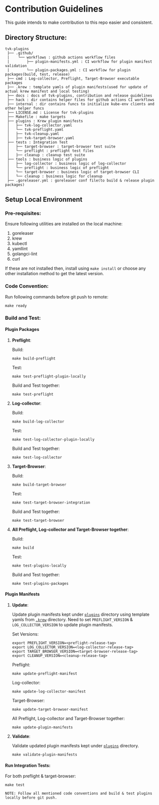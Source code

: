 # Contribution Guidelines

This guide intends to make contribution to this repo easier and consistent.

## Directory Structure:

```text
tvk-plugins
 ├── .github/
 |    └── workflows : github actions workflow files
 |        ├── plugin-manifests.yml : CI workflow for plugin manifest validation
 |        └── plugin-packages.yml : CI workflow for plugin packages(build, test, release)
 ├── cmd : Log-collector, Preflight, Target-Browser executable packages
 ├── .krew : template yamls of plugin manifests(used for update of actual krew manifest and local testing)
 ├── docs : docs of tvk-plugins, contribution and release guidelines
 ├── hack : dir contains helper files for github actions CI workflows
 ├── internal : dir contains funcs to initialize kube-env clients and other helper funcs
 ├── LICENSE.md : License for tvk-plugins
 ├── Makefile : make targets
 ├── plugins : Krew plugin manifests
 │   ├── tvk-log-collector.yaml 
 │   └── tvk-preflight.yaml
 │   ├── tvk-cleanup.yaml 
 │   ├── tvk-target-browser.yaml 
 ├── tests : Integration Test
 │   ├── target-browser : target-browser test suite
 │   └── preflight : preflight test files
 │   ├── cleanup : cleanup test suite
 ├── tools : business logic of plugins
 │   ├── log-collector : business logic of log-collector
 │   └── preflight : business logic of preflight
 │   └── target-browser : business logic of target-browser CLI
 │   └── cleanup : business logic for cleanup
 ├── .goreleaser.yml : goreleaser conf file(to build & release plugin packages)   
```

## Setup Local Environment

### Pre-requisites:

Ensure following utilities are installed on the local machine:
1. goreleaser 
2. krew
3. kubectl
4. yamllint
5. golangci-lint
6. curl

If these are not installed then, install using `make install` or choose any other installation method to get the latest version. 

### Code Convention:

Run following commands before git push to remote:

```
make ready
```

### Build and Test:

#### Plugin Packages

1. **Preflight**:

    Build: 
    ```
    make build-preflight
    ```
    
    Test:
    ```
    make test-preflight-plugin-locally
    ```
    
    Build and Test together:
    ```
    make test-preflight
    ```

2. **Log-collector**:
     
     Build: 
     ```
     make build-log-collector
     ```

     Test:
     ```
     make test-log-collector-plugin-locally
     ```   
    
     Build and Test together:
     ```
     make test-log-collector
     ```
2. **Target-Browser**:
     
     Build: 
     ```
     make build-target-browser
     ```

     Test:
     ```
     make test-target-browser-integration
     ```   
    
     Build and Test together:
     ```
     make test-target-browser
     ```


3. **All Preflight, Log-collector and Target-Browser together**:

    Build:
    ```
    make build
    ```

    Test: 
    ```
    make test-plugins-locally
    ``` 

    Build and Test together:
    ```
    make test-plugins-packages
    ```
    

#### Plugin Manifests


1. **Update**:
    
    Update plugin manifests kept under [`plugins`](plugins) directory using template yamls from [`.krew`](.krew) directory.
    Need to set `PREFLIGHT_VERSION` & `LOG_COLLECTOR_VERSION` to update plugin manifests.
    
    Set Versions:
    ```
    export PREFLIGHT_VERSION=<preflight-release-tag>
    export LOG_COLLECTOR_VERSION=<log-collector-release-tag>
    export TARGET_BROWSER_VERSION=<target-browser-release-tag>
    export CLEANUP_VERSION=<cleanup-release-tag>
    ```
   
    Preflight:
    ```
    make update-preflight-manifest
    ```
    
    Log-collector:
    ```
    make update-log-collector-manifest
    ```
   
    Target-Browser:
    ```
    make update-target-browser-manifest
    ```
   
    All Preflight, Log-collector and Target-Browser together:
    ```
    make update-plugin-manifests
    ```

2. **Validate**:

    Validate updated plugin manifests kept under [`plugins`](plugins) directory.
    
    ```
    make validate-plugin-manifests
    ```

#### Run Integration Tests:
   
   For both preflight & target-browser:
   ```
   make test
   ```

```
NOTE: Follow all mentioned code conventions and build & test plugins locally before git push.
```